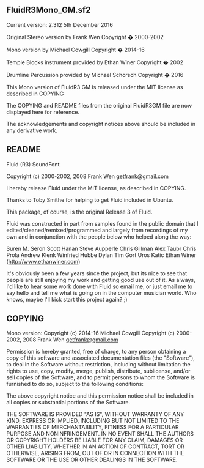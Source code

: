 FluidR3Mono_GM.sf2
---

Current version: 2.312 5th December 2016

Original Stereo version by Frank Wen Copyright � 2000-2002

Mono version by Michael Cowgill Copyright � 2014-16

Temple Blocks instrument provided by Ethan Winer Copyright � 2002

Drumline Percussion provided by Michael Schorsch Copyright � 2016

This Mono version of FluidR3 GM is released under the MIT license as described in COPYING

The COPYING and README files from the original FluidR3GM file are now displayed here for reference.

The acknowledgements and copyright notices above should be included in any derivative work.


README
---

Fluid (R3) SoundFont

Copyright (c) 2000-2002, 2008 Frank Wen <getfrank@gmail.com>

I hereby release Fluid under the MIT license, as described in COPYING.


Thanks to Toby Smithe for helping to get Fluid included in Ubuntu.

This package, of course, is the original Release 3 of Fluid.  


Fluid was constructed in part from samples found in the public domain that I
edited/cleaned/remixed/programmed and largely from recordings of my own and
in conjunction with the people below who helped along the way:

Suren M. Seron
Scott Hanan
Steve Aupperle
Chris Gillman
Alex Taubr
Chris Prola
Andrew Klenk
Winfried Hubbe 
Dylan
Tim
Gort
Uros Katic 
Ethan Winer (http://www.ethanwiner.com) 


It's obviously been a few years since the project, but its nice to see that
people are still enjoying my work and getting good use out of it.  As always,
I'd like to hear some work done with Fluid so email me, or just email me to
say hello and tell me what is going on in the computer musician world.
Who knows, maybe I'll kick start this project again? ;)


COPYING
---

Mono version:  Copyright (c) 2014-16 Michael Cowgill 
Copyright (c) 2000-2002, 2008 Frank Wen <getfrank@gmail.com>

Permission is hereby granted, free of charge, to any person
obtaining a copy of this software and associated documentation
files (the "Software"), to deal in the Software without
restriction, including without limitation the rights to use,
copy, modify, merge, publish, distribute, sublicense, and/or sell
copies of the Software, and to permit persons to whom the
Software is furnished to do so, subject to the following
conditions:

The above copyright notice and this permission notice shall be
included in all copies or substantial portions of the Software.

THE SOFTWARE IS PROVIDED "AS IS", WITHOUT WARRANTY OF ANY KIND,
EXPRESS OR IMPLIED, INCLUDING BUT NOT LIMITED TO THE WARRANTIES
OF MERCHANTABILITY, FITNESS FOR A PARTICULAR PURPOSE AND
NONINFRINGEMENT. IN NO EVENT SHALL THE AUTHORS OR COPYRIGHT
HOLDERS BE LIABLE FOR ANY CLAIM, DAMAGES OR OTHER LIABILITY,
WHETHER IN AN ACTION OF CONTRACT, TORT OR OTHERWISE, ARISING
FROM, OUT OF OR IN CONNECTION WITH THE SOFTWARE OR THE USE OR
OTHER DEALINGS IN THE SOFTWARE.
